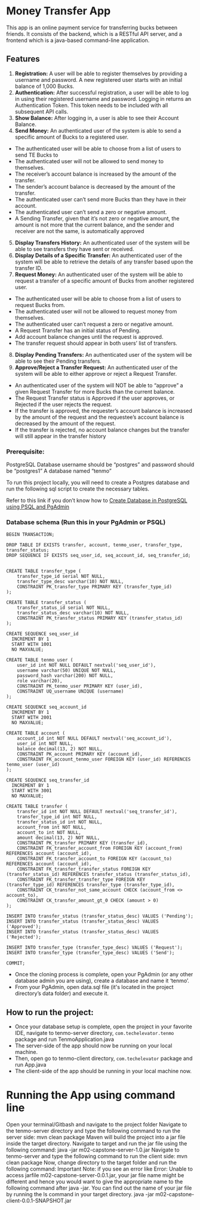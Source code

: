 # Money Transfer App

This app is an online payment service for transferring bucks between friends. It consists of the backend, which is a RESTful API server, and a frontend which is a java-based command-line application.

## Features

1. __Registration:__ A user will be able to register themselves by providing a username and password. A new registered user starts with an initial balance of 1,000 Bucks.
2. __Authentication:__ After successful registration, a user will be able to log in using their registered username and password. Logging in returns an Authentication Token. This token needs to be included with all subsequent API calls.
3. __Show Balance:__ After logging in, a user is able to see their Account Balance.
4. __Send Money:__  An authenticated user of the system is able to send a specific amount of Bucks to a registered user.
- The authenticated user will be able to choose from a list of users to send TE Bucks to
- The authenticated user will not be allowed to send money to themselves.
- The receiver’s account balance is increased by the amount of the transfer.
- The sender’s account balance is decreased by the amount of the transfer.
- The authenticated user can’t send more Bucks than they have in their account.
- The authenticated user can’t send a zero or negative amount.
- A Sending Transfer, given that it’s not zero or negative amount, the amount is not more that the current balance, and the sender and receiver are not the same, is automatically approved
5. __Display Transfers History:__ An authenticated user of the system will be able to see transfers they have sent or received.
6. __Display Details of a Specific Transfer:__ An authenticated user of the system will be able to retrieve the details of any transfer based upon the transfer ID.
7. __Request Money:__ An authenticated user of the system will be able to request a transfer of a specific amount of Bucks from another registered user.
- The authenticated user will be able to choose from a list of users to request Bucks from.
- The authenticated user will not be allowed to request money from themselves.
- The authenticated user can’t request a zero or negative amount.
- A Request Transfer has an initial status of Pending.
- Add account balance changes until the request is approved.
- The transfer request should appear in both users’ list of transfers.
8. __Display Pending Transfers:__ An authenticated user of the system will be able to see their Pending transfers.
9. __Approve/Reject a Transfer Request:__ An authenticated user of the system will be able to either approve or reject a Request Transfer.
- An authenticated user of the system will NOT be able to “approve” a given Request Transfer for more Bucks than the current balance.
- The Request Transfer status is Approved if the user approves, or Rejected if the user rejects the request.
- If the transfer is approved, the requester’s account balance is increased by the amount of the request and the requestee’s account balance is decreased by the amount of the request.
- If the transfer is rejected, no account balance changes but the transfer will still appear in the transfer history

### Prerequisite:
PostgreSQL
Database username should be “postgres” and password should be “postgres1”
A database named “tenmo”

To run this project locally, you will need to create a Postgres database and run the following sql script to create the necessary tables.

Refer to this link if you don’t know how to [Create Database in PostgreSQL using PSQL and PgAdmin](https://www.tutorialsteacher.com/postgresql/create-database#:~:text=Create%20Database%20using%20pgAdmin&text=Open%20pgAdmin%20and%20right%2Dclick,Database%E2%80%A6%20%2C%20as%20shown%20below.&text=This%20will%20open%20Create%20%E2%80%93%20Database,be%20the%20owner%20by%20default)

### Database schema (Run this in your PgAdmin or PSQL)

```
BEGIN TRANSACTION;

DROP TABLE IF EXISTS transfer, account, tenmo_user, transfer_type, transfer_status;
DROP SEQUENCE IF EXISTS seq_user_id, seq_account_id, seq_transfer_id;


CREATE TABLE transfer_type (
    transfer_type_id serial NOT NULL,
    transfer_type_desc varchar(10) NOT NULL,
    CONSTRAINT PK_transfer_type PRIMARY KEY (transfer_type_id)
);

CREATE TABLE transfer_status (
    transfer_status_id serial NOT NULL,
    transfer_status_desc varchar(10) NOT NULL,
    CONSTRAINT PK_transfer_status PRIMARY KEY (transfer_status_id)
);

CREATE SEQUENCE seq_user_id
  INCREMENT BY 1
  START WITH 1001
  NO MAXVALUE;

CREATE TABLE tenmo_user (
    user_id int NOT NULL DEFAULT nextval('seq_user_id'),
    username varchar(50) UNIQUE NOT NULL,
    password_hash varchar(200) NOT NULL,
    role varchar(20),
    CONSTRAINT PK_tenmo_user PRIMARY KEY (user_id),
    CONSTRAINT UQ_username UNIQUE (username)
);

CREATE SEQUENCE seq_account_id
  INCREMENT BY 1
  START WITH 2001
  NO MAXVALUE;

CREATE TABLE account (
    account_id int NOT NULL DEFAULT nextval('seq_account_id'),
    user_id int NOT NULL,
    balance decimal(13, 2) NOT NULL,
    CONSTRAINT PK_account PRIMARY KEY (account_id),
    CONSTRAINT FK_account_tenmo_user FOREIGN KEY (user_id) REFERENCES tenmo_user (user_id)
);

CREATE SEQUENCE seq_transfer_id
  INCREMENT BY 1
  START WITH 3001
  NO MAXVALUE;

CREATE TABLE transfer (
    transfer_id int NOT NULL DEFAULT nextval('seq_transfer_id'),
    transfer_type_id int NOT NULL,
    transfer_status_id int NOT NULL,
    account_from int NOT NULL,
    account_to int NOT NULL,
    amount decimal(13, 2) NOT NULL,
    CONSTRAINT PK_transfer PRIMARY KEY (transfer_id),
    CONSTRAINT FK_transfer_account_from FOREIGN KEY (account_from) REFERENCES account (account_id),
    CONSTRAINT FK_transfer_account_to FOREIGN KEY (account_to) REFERENCES account (account_id),
    CONSTRAINT FK_transfer_transfer_status FOREIGN KEY (transfer_status_id) REFERENCES transfer_status (transfer_status_id),
    CONSTRAINT FK_transfer_transfer_type FOREIGN KEY (transfer_type_id) REFERENCES transfer_type (transfer_type_id),
    CONSTRAINT CK_transfer_not_same_account CHECK (account_from <> account_to),
    CONSTRAINT CK_transfer_amount_gt_0 CHECK (amount > 0)
);

INSERT INTO transfer_status (transfer_status_desc) VALUES ('Pending');
INSERT INTO transfer_status (transfer_status_desc) VALUES ('Approved');
INSERT INTO transfer_status (transfer_status_desc) VALUES ('Rejected');

INSERT INTO transfer_type (transfer_type_desc) VALUES ('Request');
INSERT INTO transfer_type (transfer_type_desc) VALUES ('Send');

COMMIT;
```

* Once the cloning process is complete, open your PgAdmin (or any other database admin you are using), create a database and name it ‘tenmo’.
* From your PgAdmin, open data.sql file (it's located in the project directory’s data folder) and execute it.

## How to run the project:

* Once your database setup is complete, open the project in your favorite IDE, navigate to tenmo-server directory, `com.techelevator.tenmo` package and run TenmoApplication.java
* The server-side of the app should now be running on your local machine.
* Then, open go to tenmo-client directory, `com.techelevator` package and run App.java
* The client-side of the app should be running in your local machine now.

# Running the App using command line

Open your terminal/Gitbash and navigate to the project folder
Navigate to the tenmo-server directory and type the following command to run the server side:
mvn clean package
Maven will build the project into a jar file inside the target directory. Navigate to target and run the jar file using the following command:
java -jar m02-capstone-server-1.0.jar
Navigate to tenmo-server and type the following command to run the client side:
mvn clean package
Now, change directory to the target folder and run the following command:
Important Note: if you see an error like Error: Unable to access jarfile m02-capstone-server-0.0.1.jar, your jar file name might be different and hence you would want to give the appropriate name to the following command after java -jar. You can find out the name of your jar file by running the ls command in your target directory.
java -jar m02-capstone-client-0.0.1-SNAPSHOT.jar
